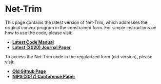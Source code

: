 # Net-Trim
This page contains the latest version of Net-Trim, which addresses the original convex program in the constrained form. For simple instructions on how to use the code, please visit:

* [**Latest Code Manual**](https://dnntoolbox.github.io/Net-Trim/)
* [**Latest (2020) Journal Paper**](https://epubs.siam.org/doi/abs/10.1137/19M1246468)

To access the Net-Trim code in the regularized form (old version), please visit:

* [**Old Github Page**](https://github.com/DNNToolBox/Net-Trim-v1)
* [**NIPS (2017) Conference Paper**](https://papers.nips.cc/paper/6910-net-trim-convex-pruning-of-deep-neural-networks-with-performance-guarantee)

